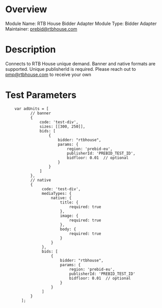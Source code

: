 # Overview

Module Name: RTB House Bidder Adapter
Module Type: Bidder Adapter
Maintainer: prebid@rtbhouse.com

# Description

Connects to RTB House unique demand.
Banner and native formats are supported.
Unique publisherId is required. 
Please reach out to pmp@rtbhouse.com to receive your own

# Test Parameters
```
    var adUnits = [
           // banner
           {
               code: 'test-div',
               sizes: [[300, 250]],
               bids: [
                   {
                       bidder: "rtbhouse",
                       params: {
                           region: 'prebid-eu',
                           publisherId: 'PREBID_TEST_ID',
                           bidfloor: 0.01  // optional
                       }
                   }
               ]
           },
           // native
           {
                code: 'test-div',
                mediaTypes: {
                    native: {
                        title: {
                            required: true
                        },
                        image: {
                            required: true
                        },
                        body: {
                            required: true
                        }
                    }
                },
                bids: [
                    {
                        bidder: "rtbhouse",
                        params: {
                            region: 'prebid-eu',
                            publisherId: 'PREBID_TEST_ID'
                            bidfloor: 0.01  // optional
                        }
                    }
                ]
           }
       ];
```
